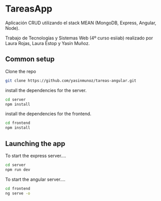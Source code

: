 # TareasApp
Aplicación CRUD utilizando el stack MEAN (MongoDB, Express, Angular, Node). 

Trabajo de Tecnologías y Sistemas Web (4º curso esiiab) realizado por Laura Rojas, Laura Estop y Yasín Muñoz.
## Common setup

Clone the repo 

```bash
git clone https://github.com/yasinmunoz/tareas-angular.git
```
install the dependencies for the server.

```bash
cd server
npm install
```
install the dependencies for the frontend.

```bash
cd frontend
npm install
``````
## Launching the app
To start the express server....

```bash
cd server
npm run dev
```

To start the angular server....

```bash
cd frontend
ng serve -o
```

